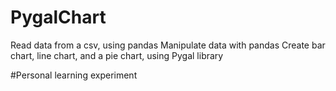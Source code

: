 # PygalChart
Read data from a csv, using pandas
Manipulate data with pandas
Create bar chart, line chart, and a pie chart, using Pygal library

#Personal learning experiment 
